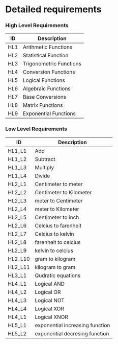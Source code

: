 # Detailed requirements  

### High Level Requirements  

| **ID** | **Description** |
| --- | --- |
| HL1 | Arithmetic Functions |
| HL2 | Statistical Function |
| HL3 | Trigonometric Functions |
| HL4 | Conversion Functions |
| HL5 | Logical Functions |
| HL6 | Algebraic Functions |
| HL7 | Base Conversions |
| HL8 | Matrix Functions |
| HL9 | Exponential Functions |

### Low Level Requirements


| **ID** | **Description** |
| --- | --- |
| HL1_L1 | Add |
| HL1_L2 | Subtract |
| HL1_L3 | Multiply |
| HL1_L4 | Divide |
| HL2_L1 | Centimeter to meter |
| HL2_L2 | Centimeter to Kilometer |
| HL2_L3 | meter to Centimeter |
| HL2_L4 | meter to Kilometer |
| HL2_L5 | Centimeter to inch |
| HL2_L6 | Celcius to farenheit |
| HL2_L7 | Celcius to kelvin |
| HL2_L8 | farenheit to celcius |
| HL2_L9 | kelvin to celcius |
| HL2_L10 | gram to kilogram |
| HL2_L11 | kilogram to gram |
| HL3_L1 | Qudratic equations  |
| HL4_L1 | Logical AND |
| HL4_L2 | Logical OR |
| HL4_L3 | Logical NOT|
| HL4_L4 | Logical XOR|
| HL4_L1 | Logical XNOR|
| HL5_L1 | exponential increasing function |
| HL5_L2 | exponential decresing function  |



